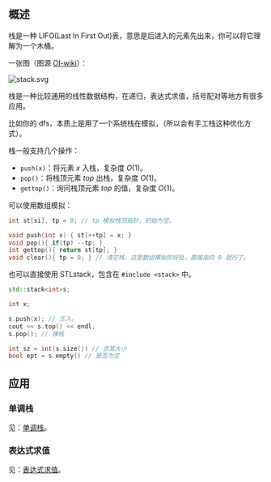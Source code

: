 
## 概述

栈是一种 LIFO(Last In First Out)表，意思是后进入的元素先出来，你可以将它理解为一个木桶。

一张图（图源 [OI-wiki](https://oi-wiki.org/ds/stack/)）：

![stack.svg](https://oi-wiki.org/ds/images/stack.svg)

栈是一种比较通用的线性数据结构，在递归，表达式求值，括号配对等地方有很多应用。

比如你的 dfs，本质上是用了一个系统栈在模拟，（所以会有手工栈这种优化方式）。

栈一般支持几个操作：

+ `push(x)`：将元素 $x$ 入栈，复杂度 $O(1)$。
+ `pop()`：将栈顶元素 $top$ 出栈，复杂度 $O(1)$。
+ `gettop()`：询问栈顶元素 $top$ 的值，复杂度 $O(1)$。

可以使用数组模拟：

```cpp
int st[si], tp = 0; // tp 模拟栈顶指针，初始为空。

void push(int x) { st[++tp] = x; }
void pop(){ if(tp) --tp; }
int gettop(){ return st[tp]; }
void clear(){ tp = 0; } // 清空栈，这是数组模拟的好处，直接指向 0 就行了。
```

也可以直接使用 STLstack，包含在 `#include <stack>` 中。

```cpp
std::stack<int>s;

int x;

s.push(x); // 压入。
cout << s.top() << endl;
s.pop(); // 弹栈

int sz = int(s.size()) // 求其大小
bool ept = s.empty() // 是否为空

```

## 应用

### 单调栈

见：[单调栈](../monotonous-stack)。

### 表达式求值

见：[表达式求值](../../misc/expression.md)。
